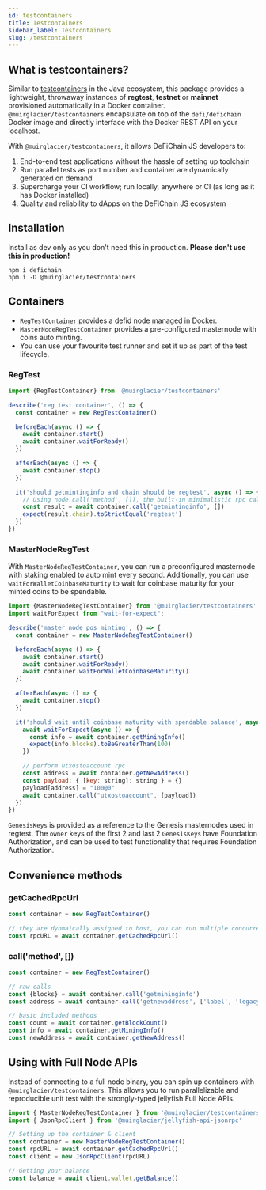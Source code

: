 ```yaml
---
id: testcontainers
title: Testcontainers
sidebar_label: Testcontainers
slug: /testcontainers
---
```


## What is testcontainers?

Similar to [testcontainers](https://www.testcontainers.org/) in the Java ecosystem, this package provides a lightweight,
throwaway instances of **regtest**, **testnet** or **mainnet** provisioned automatically in a Docker container.
`@muirglacier/testcontainers` encapsulate on top of the `defi/defichain` Docker image and directly interface with the
Docker REST API on your localhost.

With `@muirglacier/testcontainers`, it allows DeFiChain JS developers to:

1. End-to-end test applications without the hassle of setting up toolchain
2. Run parallel tests as port number and container are dynamically generated on demand
3. Supercharge your CI workflow; run locally, anywhere or CI (as long as it has Docker installed)
4. Quality and reliability to dApps on the DeFiChain JS ecosystem

## Installation

Install as dev only as you don't need this in production. **Please don't use this in production!**

```shell
npm i defichain
npm i -D @muirglacier/testcontainers
```

## Containers

* `RegTestContainer` provides a defid node managed in Docker.
* `MasterNodeRegTestContainer` provides a pre-configured masternode with coins auto minting.
* You can use your favourite test runner and set it up as part of the test lifecycle.

### RegTest

```ts
import {RegTestContainer} from '@muirglacier/testcontainers'

describe('reg test container', () => {
  const container = new RegTestContainer()

  beforeEach(async () => {
    await container.start()
    await container.waitForReady()
  })

  afterEach(async () => {
    await container.stop()
  })

  it('should getmintinginfo and chain should be regtest', async () => {
    // Using node.call('method', []), the built-in minimalistic rpc call
    const result = await container.call('getmintinginfo', [])
    expect(result.chain).toStrictEqual('regtest')
  })
})
```

### MasterNodeRegTest

With `MasterNodeRegTestContainer`, you can run a preconfigured masternode with staking enabled to auto mint every
second. Additionally, you can use `waitForWalletCoinbaseMaturity` to wait for coinbase maturity for your minted coins 
to be spendable.

```js
import {MasterNodeRegTestContainer} from '@muirglacier/testcontainers'
import waitForExpect from "wait-for-expect";

describe('master node pos minting', () => {
  const container = new MasterNodeRegTestContainer()

  beforeEach(async () => {
    await container.start()
    await container.waitForReady()
    await container.waitForWalletCoinbaseMaturity()
  })

  afterEach(async () => {
    await container.stop()
  })

  it('should wait until coinbase maturity with spendable balance', async () => {
    await waitForExpect(async () => {
      const info = await container.getMiningInfo()
      expect(info.blocks).toBeGreaterThan(100)
    })

    // perform utxostoaccount rpc
    const address = await container.getNewAddress()
    const payload: { [key: string]: string } = {}
    payload[address] = "100@0"
    await container.call("utxostoaccount", [payload])
  })
})
```

`GenesisKeys` is provided as a reference to the Genesis masternodes used in regtest. The `owner` keys of the first 2 and last 2 `GenesisKeys` have Foundation Authorization, and can be used to test functionality that requires Foundation Authorization.

## Convenience methods

### getCachedRpcUrl

```js
const container = new RegTestContainer()

// they are dynmaically assigned to host, you can run multiple concurrent tests!
const rpcURL = await container.getCachedRpcUrl()
```

### call('method', [])

```js
const container = new RegTestContainer()

// raw calls
const {blocks} = await container.call('getmininginfo')
const address = await container.call('getnewaddress', ['label', 'legacy'])

// basic included methods
const count = await container.getBlockCount()
const info = await container.getMiningInfo()
const newAddress = await container.getNewAddress()
```


## Using with Full Node APIs

Instead of connecting to a full node binary, you can spin up containers with `@muirglacier/testcontainers`.
This allows you to run parallelizable and reproducible unit test with the strongly-typed jellyfish Full Node APIs.

```js
import { MasterNodeRegTestContainer } from '@muirglacier/testcontainers'
import { JsonRpcClient } from '@muirglacier/jellyfish-api-jsonrpc'

// Setting up the container & client
const container = new MasterNodeRegTestContainer()
const rpcURL = await container.getCachedRpcUrl()
const client = new JsonRpcClient(rpcURL)

// Getting your balance
const balance = await client.wallet.getBalance()
```
